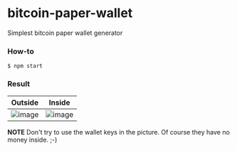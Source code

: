 # bitcoin-paper-wallet

Simplest bitcoin paper wallet generator

### How-to

```
$ npm start
```

### Result

Outside             |  Inside
:-------------------------:|:-------------------------:
![image](https://user-images.githubusercontent.com/675812/33431155-8eaed474-d5d3-11e7-875e-934a0f0ae3fa.png)  |  ![image](https://user-images.githubusercontent.com/675812/33431181-9ca80cda-d5d3-11e7-90db-0b8ae64de7be.png)



**NOTE** Don't try to use the wallet keys in the picture. Of course they have no money inside. ;-)
